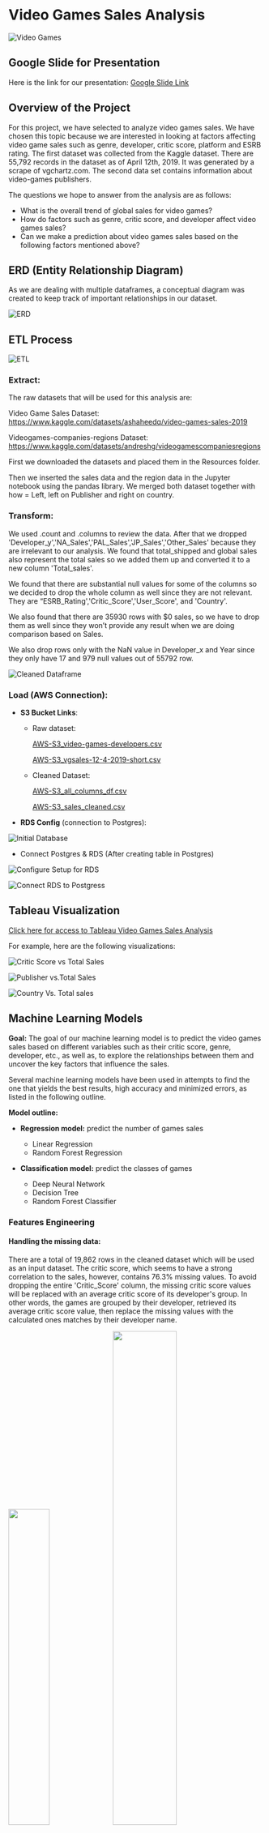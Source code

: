 # Video Games Sales Analysis
![Video Games](https://miro.medium.com/max/1400/1*rTAjrwwt0Jze_3MqHQ5MfA.jpeg)

## Google Slide for Presentation 
Here is the link for our presentation: [Google Slide Link](https://docs.google.com/presentation/d/1WJ9KND6rJ4jChH-hzu2TRalP4TSNRDpO0MVrfZjxOdw/edit?usp=sharing)

## Overview of the Project

For this project, we have selected to analyze video games sales. We have chosen this topic because we are interested in looking at factors affecting video game sales such as genre, developer, critic score, platform and ESRB rating. The first dataset was collected from the Kaggle dataset. There are 55,792 records in the dataset as of April 12th, 2019. It was generated by a scrape of vgchartz.com. The second data set contains information about video-games publishers.

The questions we hope to answer from the analysis are as follows:
- What is the overall trend of global sales for video games? 
- How do factors such as genre, critic score, and developer affect video games sales?
- Can we make a prediction about video games sales based on the following factors mentioned above? 

## ERD (Entity Relationship Diagram)
As we are dealing with multiple dataframes, a conceptual diagram was created to keep track of important relationships in our dataset. 

![ERD](https://github.com/kntln/Video_Games_Sales/blob/karens_branch/figures/ERD.png)


## ETL Process
![ETL](https://github.com/kntln/Movies-ETL/blob/main/Resources/ETL.png)

### Extract:
The raw datasets that will be used for this analysis are:

Video Game Sales Dataset: https://www.kaggle.com/datasets/ashaheedq/video-games-sales-2019

Videogames-companies-regions Dataset: https://www.kaggle.com/datasets/andreshg/videogamescompaniesregions

First we downloaded the datasets and placed them in the Resources folder. 

Then we inserted the sales data and the region data in the Jupyter notebook using the pandas library. We merged both dataset together with how = Left, left on Publisher and right on country.


### Transform:
We used .count and .columns to review the data. After that we dropped 'Developer_y','NA_Sales','PAL_Sales','JP_Sales','Other_Sales' because they are irrelevant to our analysis. We found that total_shipped and global sales also represent the total sales so we added them up and converted it to a new column 'Total_sales'.

We found that there are substantial null values for some of the columns so we decided to drop the whole column as well since they are not relevant. They are “ESRB_Rating','Critic_Score','User_Score', and 'Country'.

We also found that there are 35930 rows with $0 sales, so we have to drop them as well since they won’t provide any result when we are doing comparison based on Sales.

We also drop rows only with the NaN value in Developer_x and Year since they only have 17 and 979 null values out of 55792 row.

![Cleaned Dataframe](https://github.com/kntln/Video_Games_Sales/blob/karens_branch/figures/cleaned_df.png)


### Load (AWS Connection):

- **S3 Bucket Links**:
    - Raw dataset:

        [AWS-S3_video-games-developers.csv](https://video-game-dataset-uot-boot-camp-2022-group-4.s3.us-east-2.amazonaws.com/video-games-developers.csv)

        [AWS-S3_vgsales-12-4-2019-short.csv](https://video-game-dataset-uot-boot-camp-2022-group-4.s3.us-east-2.amazonaws.com/vgsales-12-4-2019-short.csv)

    - Cleaned Dataset:
        
        [AWS-S3_all_columns_df.csv](https://video-game-dataset-uot-boot-camp-2022-group-4.s3.us-east-2.amazonaws.com/all_columns_df.csv)

        [AWS-S3_sales_cleaned.csv](https://video-game-dataset-uot-boot-camp-2022-group-4.s3.us-east-2.amazonaws.com/sales_cleaned.csv)

- **RDS Config** (connection to Postgres): 

![Initial Database](https://github.com/kntln/Video_Games_Sales/blob/karens_branch/figures/postgres.png)

- Connect Postgres & RDS (After creating table in Postgres)

![Configure Setup for RDS](https://github.com/kntln/Video_Games_Sales/blob/karens_branch/figures/postgres2.png)

![Connect RDS to Postgress](https://github.com/kntln/Video_Games_Sales/blob/karens_branch/figures/postgres3.png)

## Tableau Visualization

[Click here for access to Tableau Video Games Sales Analysis](https://public.tableau.com/app/profile/karen.tolentino/viz/Video_Games_Sales_Visualization/VideoGamesSalesVisualization)

For example, here are the following visualizations:

![Critic Score vs Total Sales](https://github.com/kntln/Video_Games_Sales/blob/karens_branch/figures/TotalSales_CriticSccore_Year_Genre.png)

![Publisher vs.Total Sales](https://github.com/kntln/Video_Games_Sales/blob/karens_branch/figures/total_sales_vs_publisher.png)

![Country Vs. Total sales](https://github.com/kntln/Video_Games_Sales/blob/karens_branch/figures/total_sales_vs_country.png)


## Machine Learning Models

**Goal:** The goal of our machine learning model is to predict the video games sales based on different variables such as their critic score, genre, developer, etc., as well as, to explore the relationships between them and uncover the key factors that influence the sales.

Several machine learning models have been used in attempts to find the one that yields the best results, high accuracy and minimized errors, as listed in the following outline.

**Model outline:**
+ **Regression model:** predict the number of games sales
	+ Linear Regression
	+ Random Forest Regression

+ **Classification model:** predict the classes of games
	+ Deep Neural Network
	+ Decision Tree
	+ Random Forest Classifier

### Features Engineering
#### **Handling the missing data:**

There are a total of 19,862 rows in the cleaned dataset which will be used as an input dataset. The critic score, which seems to have a strong correlation to the sales, however, contains 76.3% missing values. To avoid dropping the entire 'Critic_Score' column, the missing critic score values will be replaced with an average critic score of its developer's group. In other words, the games are grouped by their developer, retrieved its average critic score value, then replace the missing values with the calculated ones matches by their developer name.

<img src= https://github.com/kntln/Video_Games_Sales/blob/asama_branch/Images/ML_images/avg_critic_score_developer.png width="40%" height="40%">
<img src= https://github.com/kntln/Video_Games_Sales/blob/asama_branch/Images/ML_images/df_critic_score_replaced.png height="50%">

#### **Creating classes for numerical data type (total sales and critic score):**

To fit the dataset into the classification models, the 'Total_Sales' and 'Critic_Score' which are numerical values are filtered into classes and added to the new columns. The games are first binned into two groups based on their critic scores (low/high) for the preliminary model fitting. For the final classification model, we will classify the games by their total sales (low/medium/high) instead of their critic scores.

+ **Total Sales:** additional 'Total_Sales_Class' column.
The Total_Sales is categorized into 3 classes: low, medium, high. 
<br /><br />Based on the number of total sales where the average is around 0.5 milliions, the binning is as follow:
    - **Low:** Total sales < 1 millions
    - **Medium:** Total sales higher than 1 millions and less than 10 millions
    - **High:** Total sales > 10 millions
    
<img src= https://github.com/kntln/Video_Games_Sales/blob/asama_branch/Images/ML_images/df_total_sales_classes.png width="90%" height="90%">

+ **Critic Score** (for preliminary model): additional 'Critic_Score_Status' or 'Successful' column 
The Critic_Score is filtered into 2 classes: low or high (unsuccessful or successful)
<br /><br />Based on the average critic score which is approximately 7.2, the binning is as stated: 
    - **Low (unsuccessful) group:** Critic scores < 7
    - **High (successful) group:** Critic scores equal to and higher than 7.    

### ML Models Details
The following details on machine learning models that were used are outlined below.
(Listed from preliminary models to final models)

### 1. Linear Regression:
+ **Code:** [Total_Sales_VS_Critic_Score.ipynb](https://github.com/kntln/Video_Games_Sales/blob/main/Total_Sales_VS_Critic_Score.ipynb)

Using **`sklearn.linear_model`**'s **`LinearRegression `** we wanted to predict the sales of a video game based on critic score.
- Model draft: 
    - model = LinearRegression()
    - Target variable (y): Total_Sales
    - X: Critic_Score

- Results:

There was a positive correlation between Critic Scores and Total Sales in the preliminary test of the Linear Regression model, showing a coefficient model of 0.51, which indicates that the predictive model is improving. Further analysis is needed to confirm this conclusion.

![Linear Regression](https://github.com/kntln/Video_Games_Sales/blob/karens_branch/figures/Linear_Regression_Video_Games_Sales.png)
![Linear Regression Coefficient](https://github.com/kntln/Video_Games_Sales/blob/karens_branch/figures/Linear_Regression_Coefficient.png)

- We are also planning to use Random Forest Regression to predict sales by various factors. For our model draft, our target variable (dependent variable) would be total sales. For our independent variables we are planning to use the following factors: critic score, user score, genre, ESRB rating, platform, year release, and country.

### 2. Deep Neural Network Model:
+ **Code:** [Video_game_deep_neural_net_optimization.ipynb](https://github.com/kntln/Video_Games_Sales/blob/erics_branch/Video_game_deep_neural_net_optimization.ipynb)

- Steps:
    1. We first load our dataset in dataframe from “all_column.csv” 
    2. We use .nunique to find how many unique values in each column.
    3. We drop the non-beneficial ID columns - Rank, Name, Year.
    4. We visualize the value counts for binning. We use a bucketing method for the columns which contain high unique values         Developer_x, Publisher, Platform, Critic_Score, because they have too many unique values for each volume, there will be an impact if there are too many unique values when we train and evaluate the model.
    5. We save all object types columns in “cat” in order to use `OneHotEncoder` later.
    6. After that we used OntHotEncoder from Sklearn and to merge with main df bridge_df on key values.
    7. We train and split our target - “total sales'' and use `StandardScaler()` to standardize and scale the data.
    8. Before training our model we first define our model using Deep Neural Network. We set up two hidden layers as 80 and 30, and used both `RELU - Rectified Linear Unit` as the activation.
    9. We compile the model and create a callback that saves the model’s weights every 5 epochs, then we train the model.
    10. We evaluated the model using the test data and got the accuracy as 0.002. The accuracy is relatively low.

- Results:

It shows that the model has an accuracy of 0.002. Model optimization is needed such as reducing features or adding more hidden layers. We could also use other machine learning models.

![Deep Neural Network Model](https://github.com/kntln/Video_Games_Sales/blob/karens_branch/figures/Deep_Neural_Network.png)

### 3. Decision Tree:
+ **Code:** [Video_game_ Decision_Tree.ipynb](https://github.com/kntln/Video_Games_Sales/blob/erics_branch/Video_game_%20Decision_Tree.ipynb)

- Model Draft:
    - Target Variable and Features:
    - Target variable (y): “Successful”
    - X: Genre', 'ESRB_Rating', 'Platform', 'Publisher', 'Developer_x', 'Country

- Steps:
    1. We have prepared the data using the same process as the deep neural network model.
    2. Create “Successful” column for Critic Score >= 7.0
    3. Encoded all object into numerical values by `OneHotEncoder`
    4. Train the scalar and transform the data.
    5. Verify that the mean of each column is 0 and its standard deviation is 1.
    6. Define the features and target set.
    7. Split data into train and test data 80/20 split and create `StandardScaler()` instance.
    8. Create decision tree classifier instance and fit the model.
    9. Make predictions using the testing data.
    10. Calculating the confusion matrix, create dataframe from confusion matrix.
    11. Calculating accuracy score and display result.

- Results:

The model has an accuracy of 1.0 which shows that the model is overfitted.One of the reasons it happens when a function is over trained itself on the data. Couple ways to handle overfitting: we can reduce the number of elements in the hidden layers or remove certain features.

![Decision Tree](https://github.com/kntln/Video_Games_Sales/blob/karens_branch/figures/Decision_Tree.png)

### 4. Random Forest Classifier (Critic Score):
Predict whether the critic score will be high or low based on different features

- Target Variable and Features:
    - Target variable (y) = Critic_Score_Status (low/high)
    - X = Genre, ESRB_Rating, Platform, Publisher, Developer_x, Country, Total_Sales

- Machine Learning Models:
    - rf_model = `RandomForestClassifier`
    - brf_model = `BalancedRandomForestClassifier`
    - eec_model = `EasyEnsembleClassifier`

- Steps:
    1. Preprocessing data, dropping unnecessary columns.
    2. Drop NaNs values
    3. Create an additional 'Critic_Score_Status' column labeling the game by their critic score, the critic score which is higher than or equal to 7 is labeled with high, otherwise is labeled with low.
    4. Bucket the categorical columns to reduce the variables. Keeping top 10, and bin others as 'other'.
    5. Encode the categorical variable using `OneHotEncoder` method
    6. Assign target variable and features
    7. Split the dataset into training and testing and scale the data.
    8. Create the ML models then train and test the model.
    9. Evaluate the model with the accuracy score and classification Report

- Results:

The `RandomForestClassifier` model has an accuracy of 0.72, however, the precision and recall values for the low critic score category are considerably lower than those of the high critic score category, this difference may result from the higher number of variables in the high critic score group (2,435 variables), which is double of the variables in the low critic score (1,144 variables).

The model accuracy for `BalancedRandomForestClassifier` is quite similar to RandomForestClassifier model, however it gives higher recall values for the low critic score category despite the slight drop in precision.

Another issue for this model is that there is a significantly high number of NaN values in the Critic_Score column (15,156 out of 19862 rows), after dropping all NaNs values of every columns, the number of input variables to be used in training and testing the model falls to only 3,579. One consideration in optimizing the model is to see the data distribution and find a way to correlate NaN critic score values to high/low groups instead of dropping them in order to increase the number of inputs.

![Random Forest Classifier](https://github.com/kntln/Video_Games_Sales/blob/karens_branch/figures/Random_Forest.png)

![Balanced Random Forest Classifier](https://github.com/kntln/Video_Games_Sales/blob/karens_branch/figures/Balanced_Classifier.png)


### Final ML Models
The final machine learning models will be tested with two versions of the input dataset to observe the change in the model performances:
- Input dataframe 1: dropped all missing critic score values
- Input dataframe 2: replaced all missing critic score values with groups' average score

### 1. Random Forest Classifier (Total Sales)
+ **Code:** 
    + [ML_RandomForestClassifier_1.ipynb](https://github.com/kntln/Video_Games_Sales/blob/main/ML_RandomForestClassifier_1.ipynb)
    + [ML_RandomForestClassifier_2_with_feature_engineering.ipynb](https://github.com/kntln/Video_Games_Sales/blob/main/ML_RandomForestClassifier_2_with_feature_engineering.ipynb)
    + [ML_Random_Forest_Classifier_Low_Total_Sales_only.ipynb](https://github.com/kntln/Video_Games_Sales/blob/main/ML_Random_Forest_Classifier_Low_Total_Sales_only.ipynb) (additional analysis on low sales class data only)

The games classes are categorized by their total sales into in high, medium, and low sales classes, instead of being classified by critic score values as of the previous preliminary model. For the model 2, the missing critic score values are also replaced by an average critic score (calculated when grouped by their developers).

**Target variable and features:**
- Target variable (y) = Total_Sales_Class (low, medium, high)
- X = Critic_Score, Genre, ESRB_Rating, Platform, Publisher, Developer_x

**Result:**

The model 2 accuracy increases to 84.3% when the feature engineering is applied on the input data. The precision and recall values also rises for the low sales class, this may due to an increase in the input rows.

The following images show the classification report of model 1 where all missing critic score values are dropped (left) and model 2, where the missing critic score values are replaced by an average group values (right).

<img src= https://github.com/kntln/Video_Games_Sales/blob/asama_branch/Images/ML_images/rfc1_report.png width="44%" height="44%"><img src= https://github.com/kntln/Video_Games_Sales/blob/asama_branch/Images/ML_images/rfc2_report.png width="50%" height="50%">

**Feature Importance:**

The critic score dominates the feature importance of both models, with 40.8% for the feature-engineered model 2, meaning that the critic score has a majoy impact on the predicted sales values when compare to other variables.

The following images show the feature importance of classifier model 1 where all missing critic score values are dropped (left), and model 2 where the missing critic score values are replaced by an average group values (right).

<img src= https://github.com/kntln/Video_Games_Sales/blob/asama_branch/Images/ML_images/rfc1_features.png width="48%" height="48%"><img src= https://github.com/kntln/Video_Games_Sales/blob/asama_branch/Images/ML_images/rfc2_features.png width="50%" height="50%">

### 2. Random Forest Regression 
+ **Code:** 
    + [ML_RandomForestRegression_1.ipynb](https://github.com/kntln/Video_Games_Sales/blob/main/ML_RandomForestRegression_1.ipynb)
    + [ML_RandomForestRegression_2_with_feature_engineering.ipynb](https://github.com/kntln/Video_Games_Sales/blob/main/ML_RandomForestRegression_2_with_feature_engineering.ipynb)

From the above `LinearRegression` model's analysis which shows that there is a positive correlation between the total sales and the critic scores, the `RandomForestRegressor` model will be used to predict the number of total sales (in millions) from multiple features. This analysis will compare two versions of input variables (with and without feature engineering to replace the missing critic score values).

**Target variable and features:**
- Target variable (y) = Total_Sales (in millions)
- X = Critic_Score, Genre, ESRB_Rating, Platform, Publisher, Developer_x

**Results:**

The following table shows the performances of the random forest regression model 1 and model 2.

||Regression Model 1|Regression Model 2|
|:-----:|:-----:|:-----:|
|Feature Modification|Drop all missing values in critic score column|Substitute missing values in critic score column <br />with the average critic score grouped by developers|
|No. of input rows|4,568|11,293|
|Model Accuracy|89.95%|86.14%|
|Mean Absolute Error|0.935|0.573|
|Mean Square Error|3.815|1.700|
|Root Mean Square Error|1.953|1.304|

Model 2 with the engineered critic score values yields considerably less errors (MSE reduces by 55%) despite the slight drop in the model accuracy. This may result from a much higher number of input rows which help expand the data variety for training and testing the model.

**Feature Importance:**

The following images show the feature importance of regressor model 1 where all missing critic score values are dropped (left), and model 2 where the missing critic score values are replaced by an average group values (right).

<img src= https://github.com/kntln/Video_Games_Sales/blob/asama_branch/Images/ML_images/rfr1_features.png width="50%" height="50%"><img src= https://github.com/kntln/Video_Games_Sales/blob/asama_branch/Images/ML_images/rfr2_features.png width="50%" height="50%">

**Actual Sales vs Predicted Sales:**

The images below are the plot of the actual sales values vs the predicted sales value, which are performed by model 1 (above) and model 2 (below). The graph is plotted in a log scale for the readability as the values are highly diverse.
The closer the values are to the red diagonal dash line, the higher the accuracy. If the values are above the red line (top-left side), the predictions are overfitted, likewise, if the values that fall below the red line (on the bottom-right side) are the underfitted predictions.

The highly saturated values around the red dash line, where the predictions are most accurated, are between 0.14 millions and 1.7 millions.

<img src= https://github.com/kntln/Video_Games_Sales/blob/asama_branch/Images/ML_images/rfr1_actual_predicted_plot.png width="80%" height="80%">
<img src= https://github.com/kntln/Video_Games_Sales/blob/asama_branch/Images/ML_images/rfr2_actual_predicted.png width="80%" height="80%">

**Prediction Error Plot:**

The prediction error plot shows the difference between the predictions and the actual values (predictions - actual value) of each game (by their index). The zero-red line means the predictions is 100% accurate.

<img src= https://github.com/kntln/Video_Games_Sales/blob/asama_branch/Images/ML_images/rfr1_error_plot.png width="80%" height="80%">
<img src= https://github.com/kntln/Video_Games_Sales/blob/asama_branch/Images/ML_images/rfr2_error_plot.png width="80%" height="80%">

## Resources
+ **Software:** Python 3.10, Conda 4.13, jupyter notebook 6.4.11

+ **Data tools and library:** SQLAlchemy, numpy, panda, matplotlib, scikit-learn, Tableau

+ **Video Game Sales Dataset:** [video-games-sales-2019](https://www.kaggle.com/datasets/ashaheedq/video-games-sales-2019)

+ **Video Game with companies-regions Dataset:** [video-games-companies-regions](https://www.kaggle.com/datasets/andreshg/videogamescompaniesregions)
